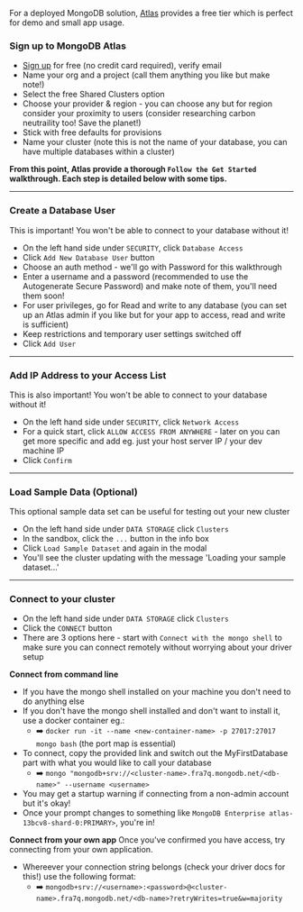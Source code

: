 For a deployed MongoDB solution, [Atlas](https://www.mongodb.com/cloud/atlas) provides a free tier which is perfect for demo and small app usage.

### Sign up to MongoDB Atlas
- [Sign up](https://www.mongodb.com/cloud/atlas) for free (no credit card required), verify email
- Name your org and a project (call them anything you like but make note!)
- Select the free Shared Clusters option
- Choose your provider & region - you can choose any but for region consider your proximity to users (consider researching carbon neutraility too! Save the planet!)
- Stick with free defaults for provisions
- Name your cluster (note this is not the name of your database, you can have multiple databases within a cluster)


**From this point, Atlas provide a thorough `Follow the Get Started` walkthrough. Each step is detailed below with some tips.**

---

### Create a Database User
This is important! You won't be able to connect to your database without it!
- On the left hand side under `SECURITY`, click `Database Access`
- Click `Add New Database User` button
- Choose an auth method - we'll go with Password for this walkthrough
- Enter a username and a password (recommended to use the Autogenerate Secure Password) and make note of them, you'll need them soon!
- For user privileges, go for Read and write to any database (you can set up an Atlas admin if you like but for your app to access, read and write is sufficient)
- Keep restrictions and temporary user settings switched off
- Click `Add User`
  
---

### Add IP Address to your Access List
This is also important! You won't be able to connect to your database without it!
- On the left hand side under `SECURITY`, click `Network Access`
- For a quick start, click `ALLOW ACCESS FROM ANYWHERE` - later on you can get more specific and add eg. just your host server IP / your dev machine IP
- Click `Confirm` 
  
---

### Load Sample Data (Optional)
This optional sample data set can be useful for testing out your new cluster
- On the left hand side under `DATA STORAGE` click `Clusters`
- In the sandbox, click the `...` button in the info box
- Click `Load Sample Dataset` and again in the modal
- You'll see the cluster updating with the message 'Loading your sample dataset...'

---

### Connect to your cluster
- On the left hand side under `DATA STORAGE` click `Clusters`
- Click the `CONNECT` button
- There are 3 options here - start with `Connect with the mongo shell` to make sure you can connect remotely without worrying about your driver setup

**Connect from command line**
- If you have the mongo shell installed on your machine you don't need to do anything else
- If you don't have the mongo shell installed and don't want to install it, use a docker container eg.:
  - :arrow_right: `docker run -it --name <new-container-name> -p 27017:27017 mongo bash` (the port map is essential)
- To connect, copy the provided link and switch out the MyFirstDatabase part with what you would like to call your database
  - :arrow_right: `mongo "mongodb+srv://<cluster-name>.fra7q.mongodb.net/<db-name>" --username <username>`
- You may get a startup warning if connecting from a non-admin account but it's okay!
- Once your prompt changes to something like `MongoDB Enterprise atlas-13bcv8-shard-0:PRIMARY>`, you're in!

**Connect from your own app**
Once you've confirmed you have access, try connecting from your own application.
- Whereever your connection string belongs (check your driver docs for this!) use the following format:
    - :arrow_right: `mongodb+srv://<username>:<password>@<cluster-name>.fra7q.mongodb.net/<db-name>?retryWrites=true&w=majority`